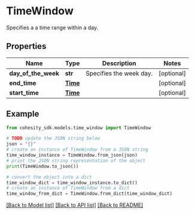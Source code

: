 # TimeWindow

Specifies a a time range within a day.

## Properties

Name | Type | Description | Notes
------------ | ------------- | ------------- | -------------
**day_of_the_week** | **str** | Specifies the week day. | [optional] 
**end_time** | [**Time**](Time.md) |  | [optional] 
**start_time** | [**Time**](Time.md) |  | [optional] 

## Example

```python
from cohesity_sdk.models.time_window import TimeWindow

# TODO update the JSON string below
json = "{}"
# create an instance of TimeWindow from a JSON string
time_window_instance = TimeWindow.from_json(json)
# print the JSON string representation of the object
print(TimeWindow.to_json())

# convert the object into a dict
time_window_dict = time_window_instance.to_dict()
# create an instance of TimeWindow from a dict
time_window_from_dict = TimeWindow.from_dict(time_window_dict)
```
[[Back to Model list]](../README.md#documentation-for-models) [[Back to API list]](../README.md#documentation-for-api-endpoints) [[Back to README]](../README.md)


